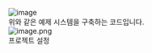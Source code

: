 ![image](https://github.com/user-attachments/assets/d829253c-55c8-4615-b18f-c206c8f8dab5)
<br>
위와 같은 예제 시스템을 구축하는 코드입니다.
<br>
![image.png](https://prod-files-secure.s3.us-west-2.amazonaws.com/e6485b19-4b7d-4455-8a72-419a55af9f4c/756aa410-c562-4893-b614-8ebd0ef3e647/image.png)
<br>
프로젝트 설정
